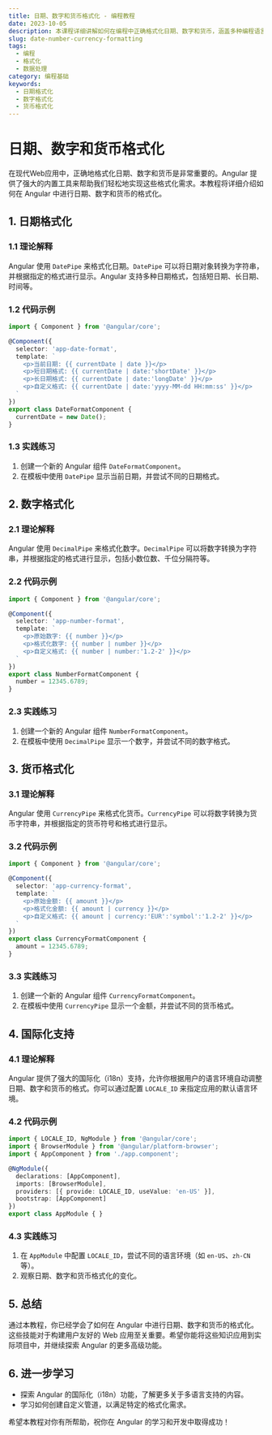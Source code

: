 ```yaml
---
title: 日期、数字和货币格式化 - 编程教程
date: 2023-10-05
description: 本课程详细讲解如何在编程中正确格式化日期、数字和货币，涵盖多种编程语言和常用库的使用方法。
slug: date-number-currency-formatting
tags:
  - 编程
  - 格式化
  - 数据处理
category: 编程基础
keywords:
  - 日期格式化
  - 数字格式化
  - 货币格式化
---
```


# 日期、数字和货币格式化

在现代Web应用中，正确地格式化日期、数字和货币是非常重要的。Angular 提供了强大的内置工具来帮助我们轻松地实现这些格式化需求。本教程将详细介绍如何在 Angular 中进行日期、数字和货币的格式化。

## 1. 日期格式化

### 1.1 理论解释

Angular 使用 `DatePipe` 来格式化日期。`DatePipe` 可以将日期对象转换为字符串，并根据指定的格式进行显示。Angular 支持多种日期格式，包括短日期、长日期、时间等。

### 1.2 代码示例

```typescript
import { Component } from '@angular/core';

@Component({
  selector: 'app-date-format',
  template: `
    <p>当前日期: {{ currentDate | date }}</p>
    <p>短日期格式: {{ currentDate | date:'shortDate' }}</p>
    <p>长日期格式: {{ currentDate | date:'longDate' }}</p>
    <p>自定义格式: {{ currentDate | date:'yyyy-MM-dd HH:mm:ss' }}</p>
  `
})
export class DateFormatComponent {
  currentDate = new Date();
}
```

### 1.3 实践练习

1. 创建一个新的 Angular 组件 `DateFormatComponent`。
2. 在模板中使用 `DatePipe` 显示当前日期，并尝试不同的日期格式。

## 2. 数字格式化

### 2.1 理论解释

Angular 使用 `DecimalPipe` 来格式化数字。`DecimalPipe` 可以将数字转换为字符串，并根据指定的格式进行显示，包括小数位数、千位分隔符等。

### 2.2 代码示例

```typescript
import { Component } from '@angular/core';

@Component({
  selector: 'app-number-format',
  template: `
    <p>原始数字: {{ number }}</p>
    <p>格式化数字: {{ number | number }}</p>
    <p>自定义格式: {{ number | number:'1.2-2' }}</p>
  `
})
export class NumberFormatComponent {
  number = 12345.6789;
}
```

### 2.3 实践练习

1. 创建一个新的 Angular 组件 `NumberFormatComponent`。
2. 在模板中使用 `DecimalPipe` 显示一个数字，并尝试不同的数字格式。

## 3. 货币格式化

### 3.1 理论解释

Angular 使用 `CurrencyPipe` 来格式化货币。`CurrencyPipe` 可以将数字转换为货币字符串，并根据指定的货币符号和格式进行显示。

### 3.2 代码示例

```typescript
import { Component } from '@angular/core';

@Component({
  selector: 'app-currency-format',
  template: `
    <p>原始金额: {{ amount }}</p>
    <p>格式化金额: {{ amount | currency }}</p>
    <p>自定义格式: {{ amount | currency:'EUR':'symbol':'1.2-2' }}</p>
  `
})
export class CurrencyFormatComponent {
  amount = 12345.6789;
}
```

### 3.3 实践练习

1. 创建一个新的 Angular 组件 `CurrencyFormatComponent`。
2. 在模板中使用 `CurrencyPipe` 显示一个金额，并尝试不同的货币格式。

## 4. 国际化支持

### 4.1 理论解释

Angular 提供了强大的国际化（i18n）支持，允许你根据用户的语言环境自动调整日期、数字和货币的格式。你可以通过配置 `LOCALE_ID` 来指定应用的默认语言环境。

### 4.2 代码示例

```typescript
import { LOCALE_ID, NgModule } from '@angular/core';
import { BrowserModule } from '@angular/platform-browser';
import { AppComponent } from './app.component';

@NgModule({
  declarations: [AppComponent],
  imports: [BrowserModule],
  providers: [{ provide: LOCALE_ID, useValue: 'en-US' }],
  bootstrap: [AppComponent]
})
export class AppModule { }
```

### 4.3 实践练习

1. 在 `AppModule` 中配置 `LOCALE_ID`，尝试不同的语言环境（如 `en-US`、`zh-CN` 等）。
2. 观察日期、数字和货币格式化的变化。

## 5. 总结

通过本教程，你已经学会了如何在 Angular 中进行日期、数字和货币的格式化。这些技能对于构建用户友好的 Web 应用至关重要。希望你能将这些知识应用到实际项目中，并继续探索 Angular 的更多高级功能。

## 6. 进一步学习

- 探索 Angular 的国际化（i18n）功能，了解更多关于多语言支持的内容。
- 学习如何创建自定义管道，以满足特定的格式化需求。

希望本教程对你有所帮助，祝你在 Angular 的学习和开发中取得成功！